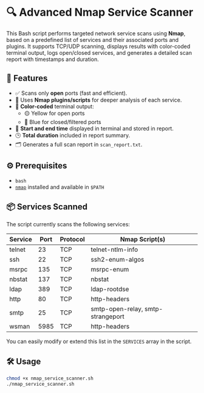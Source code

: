 # 🔍 Advanced Nmap Service Scanner

This Bash script performs targeted network service scans using **Nmap**, based on a predefined list of services and their associated ports and plugins. It supports TCP/UDP scanning, displays results with color-coded terminal output, logs open/closed services, and generates a detailed scan report with timestamps and duration.

## 🚀 Features

- ✅ Scans only **open** ports (fast and efficient).
- 📜 Uses **Nmap plugins/scripts** for deeper analysis of each service.
- 🎨 **Color-coded** terminal output:
  - 🟡 Yellow for open ports
  - 🔵 Blue for closed/filtered ports
- 📅 **Start and end time** displayed in terminal and stored in report.
- 🕒 **Total duration** included in report summary.
- 🗂️ Generates a full scan report in `scan_report.txt`.

## ⚙️ Prerequisites

- `bash`
- [`nmap`](https://nmap.org/) installed and available in `$PATH`

## 📦 Services Scanned

The script currently scans the following services:

| Service | Port | Protocol | Nmap Script(s)              |
|---------|------|----------|-----------------------------|
| telnet  | 23   | TCP      | telnet-ntlm-info            |
| ssh     | 22   | TCP      | ssh2-enum-algos             |
| msrpc   | 135  | TCP      | msrpc-enum                  |
| nbstat  | 137  | TCP      | nbstat                      |
| ldap    | 389  | TCP      | ldap-rootdse                |
| http    | 80   | TCP      | http-headers                |
| smtp    | 25   | TCP      | smtp-open-relay, smtp-strangeport |
| wsman   | 5985 | TCP      | http-headers                |

You can easily modify or extend this list in the `SERVICES` array in the script.

## 🛠️ Usage

```bash
chmod +x nmap_service_scanner.sh
./nmap_service_scanner.sh

